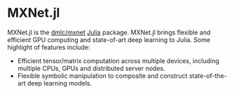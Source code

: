 # MXNet.jl

MXNet.jl is the [dmlc/mxnet](https://github.com/dmlc/mxnet) [Julia](http://julialang.org/) package. MXNet.jl brings flexible and efficient GPU computing and state-of-art deep learning to Julia. Some highlight of features include:

* Efficient tensor/matrix computation across multiple devices, including multiple CPUs, GPUs and distributed server nodes.
* Flexible symbolic manipulation to composite and construct state-of-the-art deep learning models.
